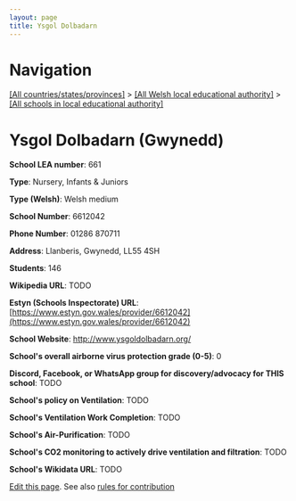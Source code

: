 ```yaml
---
layout: page
title: Ysgol Dolbadarn
---
```

# Navigation

[[All countries/states/provinces]](../../..) > [[All Welsh local educational authority]](../..) > [[All schools in local educational authority]](..)

# Ysgol Dolbadarn (Gwynedd)

**School LEA number**: 661

**Type**: Nursery, Infants & Juniors

**Type (Welsh)**: Welsh medium

**School Number**: 6612042

**Phone Number**: 01286 870711

**Address**: Llanberis, Gwynedd, LL55 4SH

**Students**: 146

**Wikipedia URL**: TODO

**Estyn (Schools Inspectorate) URL**: [https://www.estyn.gov.wales/provider/6612042](https://www.estyn.gov.wales/provider/6612042)

**School Website**: http://www.ysgoldolbadarn.org/

**School's overall airborne virus protection grade (0-5)**: 0

**Discord, Facebook, or WhatsApp group for discovery/advocacy for THIS school**: TODO

**School's policy on Ventilation**: TODO

**School's Ventilation Work Completion**: TODO

**School's Air-Purification**: TODO

**School's CO2 monitoring to actively drive ventilation and filtration**: TODO

**School's Wikidata URL**: TODO




[Edit this page](https://github.com/VentilationProject/Wales/edit/prif/./Gwynedd/Ysgol_Dolbadarn.md). See also [rules for contribution](../../../contribution-rules/)